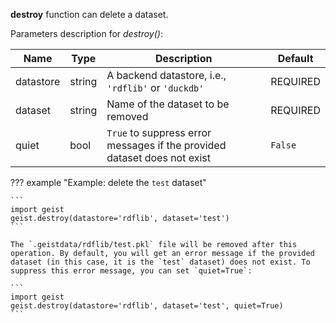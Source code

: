 **destroy** function can delete a dataset.

Parameters description for *destroy()*:

|Name           |Type    |Description                    | Default    |
|-------------- |------- |------------------------------ |----------- |
|datastore      |string  |A backend datastore, i.e., `'rdflib'` or `'duckdb'` |REQUIRED |
|dataset        |string  |Name of the dataset to be removed |REQUIRED |
|quiet          |bool    |`True` to suppress error messages if the provided dataset does not exist |`False` |

??? example "Example: delete the `test` dataset"

    ```
    import geist
    geist.destroy(datastore='rdflib', dataset='test')
    ```

    The `.geistdata/rdflib/test.pkl` file will be removed after this operation. By default, you will get an error message if the provided dataset (in this case, it is the `test` dataset) does not exist. To suppress this error message, you can set `quiet=True`:

    ```
    import geist
    geist.destroy(datastore='rdflib', dataset='test', quiet=True)
    ```
